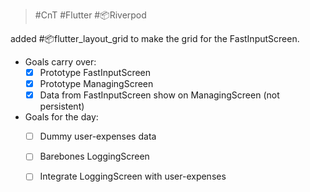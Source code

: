 > #CnT #Flutter #📦Riverpod 

added #📦flutter_layout_grid to make the grid for the FastInputScreen.

- Goals carry over:
	- [x] Prototype FastInputScreen
	- [x] Prototype ManagingScreen
	- [x] Data from FastInputScreen show on ManagingScreen (not persistent)

- Goals for the day:
	- [ ] Dummy user-expenses data
	- [ ] Barebones LoggingScreen
	- [ ] Integrate LoggingScreen with user-expenses


